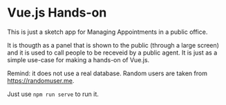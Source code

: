# Vue.js Hands-on 

This is just a sketch app for Managing Appointments in a public office. 

It is thougth as a panel that is shown to the public (through a large screen) and it is used to call people to be receveid by a public agent.
It is just as a simple use-case for making a hands-on of Vue.js. 

Remind: it does not use a real database. Random users are taken from https://randomuser.me. 

Just use `npm run serve` to run it. 